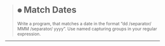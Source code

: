 > # ⦁		Match Dates
>Write a program, that matches a date in the format
 “dd /separator/ MMM /separator/ yyyy”. 
 Use named capturing groups in your 
 regular expression.

***
